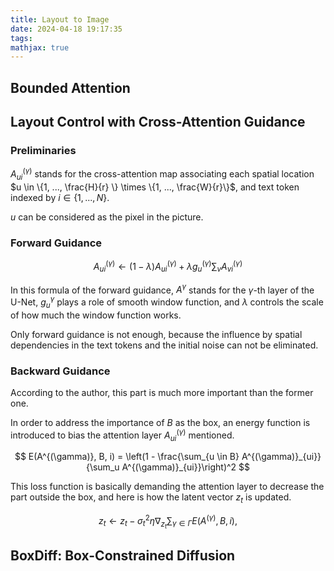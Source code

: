 ```yaml
---
title: Layout to Image
date: 2024-04-18 19:17:35
tags:
mathjax: true
---
```


## Bounded Attention

## Layout Control with Cross-Attention Guidance

### Preliminaries

$A^{(\gamma)}_{ui}$ stands for the cross-attention map associating each spatial location $u \in \{1, ..., \frac{H}{r} \} \times \{1, ..., \frac{W}{r}\}$, and text token indexed by $i \in \{1, ..., N\}$. 

$u$ can be considered as the pixel in the picture.


### Forward Guidance

$$
A^{(\gamma)}_{ui} \leftarrow (1 - \lambda)A^{(\gamma)}_{ui} + \lambda g^{(\gamma)}_u \sum_v A^{(\gamma)}_{vi}
$$

In this formula of the forward guidance, $A^{\gamma}$ stands for the ${\gamma}$-th layer of the U-Net, $g^{\gamma}_u$ plays a role of smooth window function, and ${\lambda}$ controls the scale of how much the window function works.

Only forward guidance is not enough, because the influence by spatial dependencies in the text tokens and the initial noise can not be eliminated.

### Backward Guidance

According to the author, this part is much more important than the former one.

In order to address the importance of $B$ as the box, an energy function is introduced to bias the attention layer $A^{(\gamma)}_{ui}$ mentioned.

$$
E(A^{(\gamma)}, B, i) = \left(1 - \frac{\sum_{u \in B} A^{(\gamma)}_{ui}}{\sum_u A^{(\gamma)}_{ui}}\right)^2
$$

This loss function is basically demanding the attention layer to decrease the part outside the box, and here is how the latent vector $z_t$ is updated.

$$
z_t \leftarrow z_t - \sigma^2_t \eta \nabla_{z_t} \sum_{\gamma \in \Gamma} E(A^{(\gamma)}, B, i),
$$





## BoxDiff: Box-Constrained Diffusion

